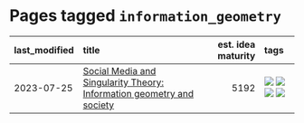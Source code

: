 # Pages tagged `information_geometry`

|last_modified|title|est. idea maturity|tags
|:---|:---|---:|:---|
|2023-07-25|[Social Media and Singularity Theory: Information geometry and society](../social_singularities.md)|5192|[![](https://img.shields.io/badge/tag-alignment-d9f12f)](../tags/alignment.md) [![](https://img.shields.io/badge/tag-information_geometry-926797)](../tags/information_geometry.md) [![](https://img.shields.io/badge/tag-philosophy-752fd7)](../tags/philosophy.md) [![](https://img.shields.io/badge/tag-publication-9c3a4a)](../tags/publication.md)|